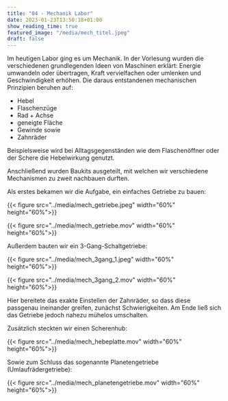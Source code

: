 ```yaml
---
title: "04 - Mechanik Labor"
date: 2023-01-23T13:50:18+01:00
show_reading_time: true
featured_image: "/media/mech_titel.jpeg"
draft: false
---
```


Im heutigen Labor ging es um Mechanik. In der Vorlesung wurden die verschiedenen grundlegenden Ideen von Maschinen erklärt: Energie umwandeln oder übertragen, Kraft vervielfachen oder umlenken und Geschwindigkeit erhöhen. Die daraus entstandenen mechanischen Prinzipien beruhen auf:
- Hebel
- Flaschenzüge
- Rad + Achse
- geneigte Fläche
- Gewinde sowie
- Zahnräder

Beispielsweise wird bei Alltagsgegenständen wie dem Flaschenöffner oder der Schere die Hebelwirkung genutzt.

Anschließend wurden Baukits ausgeteilt, mit welchen wir verschiedene Mechanismen zu zweit nachbauen durften.

Als erstes bekamen wir die Aufgabe, ein einfaches Getriebe zu bauen:

{{< figure src="../media/mech_getriebe.jpeg"  width="60%" height="60%">}}

{{< figure src="../media/mech_getriebe.mov"  width="60%" height="60%">}}


Außerdem bauten wir ein 3-Gang-Schaltgetriebe:

{{< figure src="../media/mech_3gang_1.jpeg"  width="60%" height="60%">}}

{{< figure src="../media/mech_3gang_2.mov"  width="60%" height="60%">}}

Hier bereitete das exakte Einstellen der Zahnräder, so dass diese passgenau ineinander greifen, zunächst Schwierigkeiten. Am Ende ließ sich das Getriebe jedoch nahezu mühelos umschalten.

Zusätzlich steckten wir einen Scherenhub:

{{< figure src="../media/mech_hebeplatte.mov"  width="60%" height="60%">}}

Sowie zum Schluss das sogenannte Planetengetriebe (Umlaufrädergetriebe):

{{< figure src="../media/mech_planetengetriebe.mov"  width="60%" height="60%">}}




